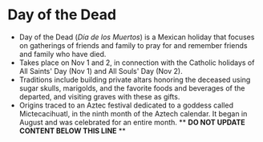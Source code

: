 Day of the Dead
===============

* Day of the Dead (_Día de los Muertos_) is a Mexican holiday that focuses on gatherings of friends and family to pray for and remember friends and family who have died.
* Takes place on Nov 1 and 2, in connection with the Catholic holidays of All Saints' Day (Nov 1) and All Souls' Day (Nov 2).
* Traditions include building private altars honoring the deceased using sugar skulls, marigolds, and the favorite foods and beverages of the departed, and visiting graves with these as gifts.
* Origins traced to an Aztec festival dedicated to a goddess called Mictecacihuatl, in the ninth month of the Aztech calendar. It began in August and was celebrated for an entire month.
** **DO NOT UPDATE CONTENT BELOW THIS LINE** **

